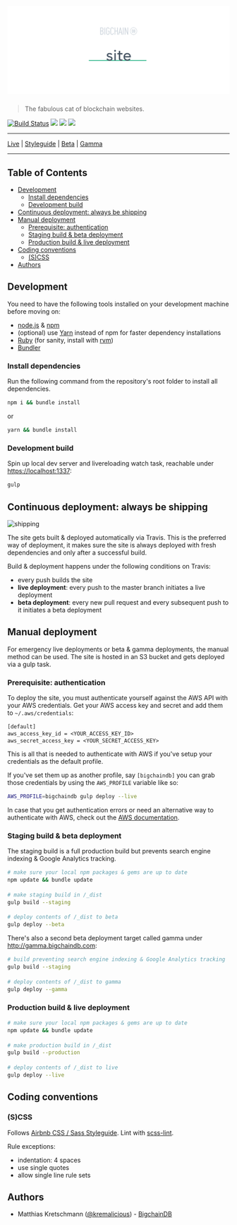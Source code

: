 # [![site](media/repo-banner@2x.png)](https://www.bigchaindb.com)

> The fabulous cat of blockchain websites.

[![Build Status](https://travis-ci.com/ascribe/bigchain-website.svg?token=3psqw6c8KMDqfdGQ2x6d&branch=master)](https://travis-ci.com/ascribe/bigchain-website)
<img src="http://forthebadge.com/images/badges/powered-by-electricity.svg" height="20"/>
<img src="http://forthebadge.com/images/badges/as-seen-on-tv.svg" height="20"/>
<img src="http://forthebadge.com/images/badges/uses-badges.svg" height="20"/>

---

[Live](https://www.bigchaindb.com) | [Styleguide](https://www.bigchaindb.com/styleguide/) | [Beta](http://beta.bigchaindb.com) | [Gamma](http://gamma.bigchaindb.com)

---

## Table of Contents

* [Development](#development)
    * [Install dependencies](#install-dependencies)
    * [Development build](#development-build)
* [Continuous deployment: always be shipping](#continuous-deployment-always-be-shipping)
* [Manual deployment](#manual-deployment)
    * [Prerequisite: authentication](#prerequisite-authentication)
    * [Staging build &amp; beta deployment](#staging-build--beta-deployment)
    * [Production build &amp; live deployment](#production-build--live-deployment)
* [Coding conventions](#coding-conventions)
    * [(S)CSS](#scss)
* [Authors](#authors)

## Development

You need to have the following tools installed on your development machine before moving on:

- [node.js](http://nodejs.org/) & [npm](https://npmjs.org/)
- (optional) use [Yarn](https://yarnpkg.com) instead of npm for faster dependency installations
- [Ruby](https://www.ruby-lang.org) (for sanity, install with [rvm](https://rvm.io/))
- [Bundler](http://bundler.io/)

### Install dependencies

Run the following command from the repository's root folder to install all dependencies.

```bash
npm i && bundle install
```

or

```bash
yarn && bundle install
```

### Development build

Spin up local dev server and livereloading watch task, reachable under [https://localhost:1337](https://localhost:1337):

```bash
gulp
```

## Continuous deployment: always be shipping

![shipping](https://cloud.githubusercontent.com/assets/90316/26559768/e21e9724-44b1-11e7-90cf-6ef6ebb06d09.gif)

The site gets built & deployed automatically via Travis. This is the preferred way of deployment, it makes sure the site is always deployed with fresh dependencies and only after a successful build.

Build & deployment happens under the following conditions on Travis:

- every push builds the site
- **live deployment**: every push to the master branch initiates a live deployment
- **beta deployment**: every new pull request and every subsequent push to it initiates a beta deployment

## Manual deployment

For emergency live deployments or beta & gamma deployments, the manual method can be used. The site is hosted in an S3 bucket and gets deployed via a gulp task.

### Prerequisite: authentication

To deploy the site, you must authenticate yourself against the AWS API with your AWS credentials. Get your AWS access key and secret and add them to `~/.aws/credentials`:

```
[default]
aws_access_key_id = <YOUR_ACCESS_KEY_ID>
aws_secret_access_key = <YOUR_SECRET_ACCESS_KEY>
```

This is all that is needed to authenticate with AWS if you've setup your credentials as the default profile.

If you've set them up as another profile, say `[bigchaindb]` you can grab those credentials by using the `AWS_PROFILE` variable like so:

```bash
AWS_PROFILE=bigchaindb gulp deploy --live
```

In case that you get authentication errors or need an alternative way to authenticate with AWS, check out the [AWS documentation](http://docs.aws.amazon.com/AWSJavaScriptSDK/guide/node-configuring.html).

### Staging build & beta deployment

The staging build is a full production build but prevents search engine indexing & Google Analytics tracking.

```bash
# make sure your local npm packages & gems are up to date
npm update && bundle update

# make staging build in /_dist
gulp build --staging

# deploy contents of /_dist to beta
gulp deploy --beta
```

There's also a second beta deployment target called gamma under http://gamma.bigchaindb.com:

```bash
# build preventing search engine indexing & Google Analytics tracking
gulp build --staging

# deploy contents of /_dist to gamma
gulp deploy --gamma
```


### Production build & live deployment

```bash
# make sure your local npm packages & gems are up to date
npm update && bundle update

# make production build in /_dist
gulp build --production

# deploy contents of /_dist to live
gulp deploy --live
```

## Coding conventions

### (S)CSS

Follows [Airbnb CSS / Sass Styleguide](https://github.com/airbnb/css). Lint with [scss-lint](https://github.com/brigade/scss-lint).

Rule exceptions:

- indentation: 4 spaces
- use single quotes
- allow single line rule sets

## Authors

- Matthias Kretschmann ([@kremalicious](https://github.com/kremalicious)) - [BigchainDB](https://www.bigchaindb.com)
